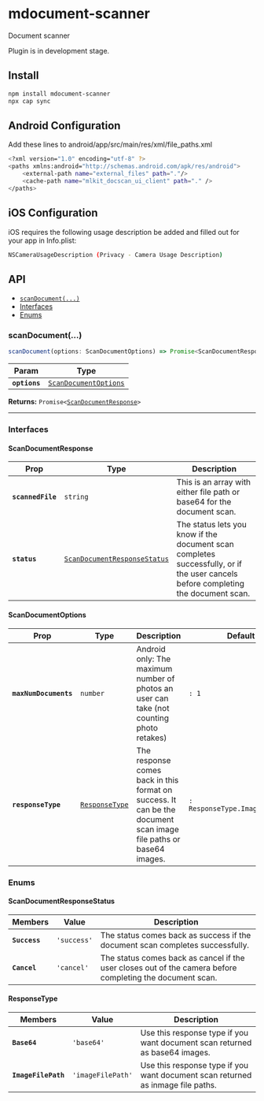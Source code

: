 # mdocument-scanner

Document scanner

Plugin is in development stage.

## Install

```bash
npm install mdocument-scanner
npx cap sync
```

## Android Configuration
Add these lines to android/app/src/main/res/xml/file_paths.xml
```bash
<?xml version="1.0" encoding="utf-8" ?>
<paths xmlns:android="http://schemas.android.com/apk/res/android">
    <external-path name="external_files" path="."/>
    <cache-path name="mlkit_docscan_ui_client" path="." />
</paths>
```
## iOS Configuration
iOS requires the following usage description be added and filled out for your app in Info.plist:
```bash
NSCameraUsageDescription (Privacy - Camera Usage Description)
```

## API

<docgen-index>

* [`scanDocument(...)`](#scandocument)
* [Interfaces](#interfaces)
* [Enums](#enums)

</docgen-index>

<docgen-api>
<!--Update the source file JSDoc comments and rerun docgen to update the docs below-->

### scanDocument(...)

```typescript
scanDocument(options: ScanDocumentOptions) => Promise<ScanDocumentResponse>
```

| Param         | Type                                                                |
| ------------- | ------------------------------------------------------------------- |
| **`options`** | <code><a href="#scandocumentoptions">ScanDocumentOptions</a></code> |

**Returns:** <code>Promise&lt;<a href="#scandocumentresponse">ScanDocumentResponse</a>&gt;</code>

--------------------


### Interfaces


#### ScanDocumentResponse

| Prop              | Type                                                                              | Description                                                                                                                       |
| ----------------- | --------------------------------------------------------------------------------- | --------------------------------------------------------------------------------------------------------------------------------- |
| **`scannedFile`** | <code>string</code>                                                               | This is an array with either file path or base64 for the document scan.                                                           |
| **`status`**      | <code><a href="#scandocumentresponsestatus">ScanDocumentResponseStatus</a></code> | The status lets you know if the document scan completes successfully, or if the user cancels before completing the document scan. |


#### ScanDocumentOptions

| Prop                  | Type                                                  | Description                                                                                                       | Default                                   |
| --------------------- | ----------------------------------------------------- | ----------------------------------------------------------------------------------------------------------------- | ----------------------------------------- |
| **`maxNumDocuments`** | <code>number</code>                                   | Android only: The maximum number of photos an user can take (not counting photo retakes)                          | <code>: 1</code>                          |
| **`responseType`**    | <code><a href="#responsetype">ResponseType</a></code> | The response comes back in this format on success. It can be the document scan image file paths or base64 images. | <code>: ResponseType.ImageFilePath</code> |


### Enums


#### ScanDocumentResponseStatus

| Members       | Value                  | Description                                                                                               |
| ------------- | ---------------------- | --------------------------------------------------------------------------------------------------------- |
| **`Success`** | <code>'success'</code> | The status comes back as success if the document scan completes successfully.                             |
| **`Cancel`**  | <code>'cancel'</code>  | The status comes back as cancel if the user closes out of the camera before completing the document scan. |


#### ResponseType

| Members             | Value                        | Description                                                                     |
| ------------------- | ---------------------------- | ------------------------------------------------------------------------------- |
| **`Base64`**        | <code>'base64'</code>        | Use this response type if you want document scan returned as base64 images.     |
| **`ImageFilePath`** | <code>'imageFilePath'</code> | Use this response type if you want document scan returned as inmage file paths. |

</docgen-api>
